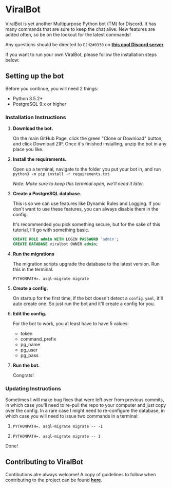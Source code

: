 # ViralBot

ViralBot is yet another Multipurpose Python bot (TM) for Discord. It has many commands that are sure to keep the chat 
alive. New features are added often, so be on the lookout for the latest commands!

Any questions should be directed to `EJH2#0330` on [**this cool Discord server**](https://discord.gg/4fKgwPn 
"Gears of Bots").

If you want to run your own ViralBot, please follow the installation steps below:

## Setting up the bot

Before you continue, you will need 2 things:

 - Python 3.5.2+ 
 - PostgreSQL 9.x or higher

### Installation Instructions

1. **Download the bot.**

    On the main GitHub Page, click the green "Clone or Download" button, and click Download ZIP. Once it's finished 
    installing, unzip the bot in any place you like.
    
2. **Install the requirements.**

    Open up a terminal, navigate to the folder you put your bot in, and run `python3 -m pip install -r requirements.txt`
    
    *Note: Make sure to keep this terminal open, we'll need it later.*
    
3. **Create a PostgreSQL database.**

    This is so we can use features like Dynamic Rules and Logging. If you don't want to use these features, you can
    always disable them in the config.
    
    It's recommended you pick something secure, but for the sake of this tutorial, I'll go with something basic.
    
    ```sql
    CREATE ROLE admin WITH LOGIN PASSWORD 'admin';
    CREATE DATABASE viralbot OWNER admin;
    ```

4. **Run the migrations**

    The migration scripts upgrade the database to the latest version. Run this in the terminal.

     `PYTHONPATH=. asql-migrate migrate`
     
5. **Create a config.**

    On startup for the first time, if the bot doesn't detect a `config.yaml`, it'll auto create one. So just run the
    bot and it'll create a config for you.
    
6. **Edit the config.**

    For the bot to work, you at least have to have 5 values:
    
    - token
    - command_prefix
    - pg_name
    - pg_user
    - pg_pass
    
7. **Run the bot.**

    Congrats!
    
### Updating Instructions


Sometimes I will make bug fixes that were left over from previous commits, in which case you'll need to re-pull the repo
to your computer and just copy over the config. In a rare case I might need to re-configure the database, in which case
you will need to issue two commands in a terminal:

1. `PYTHONPATH=. asql-migrate migrate -- -1`

2. `PYTHONPATH=. asql-migrate migrate -- 1`

Done!
    
## Contributing to ViralBot

Contibutions alre always welcome! A copy of guidelines to follow when contributing to the project can be found 
[**here**](https://github.com/EJH2/ViralBot/blob/8806486c46af1a6221c8e3f5366d94ef1acffae8/CONTRIBUTING.md 
"CONTRIBUTING.md").